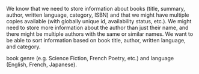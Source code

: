 We know that we need to store information about books 
(title, summary, author, written language, category, ISBN) and 
that we might have multiple copies available 
(with globally unique id, availability status, etc.). 
We might need to store more information about the author than just their name,
and there might be multiple authors with the same or similar names. 
We want to be able to sort information based on book title, author, 
written language, and category.

book genre (e.g. Science Fiction, French Poetry, etc.) and 
language (English, French, Japanese).